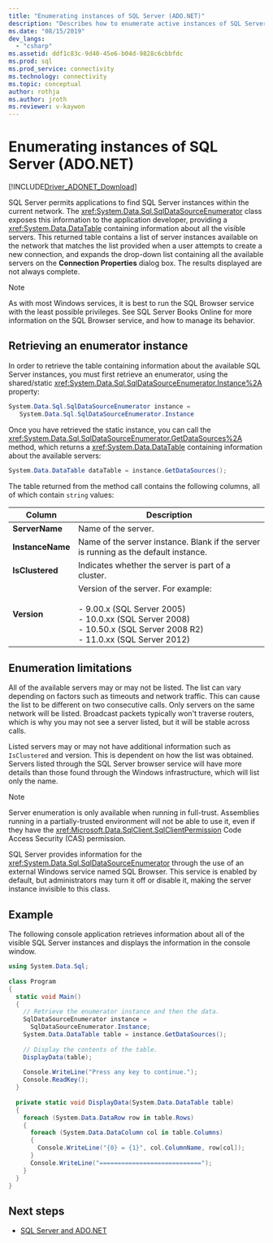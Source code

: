 ```yaml
---
title: "Enumerating instances of SQL Server (ADO.NET)"
description: "Describes how to enumerate active instances of SQL Server."
ms.date: "08/15/2019"
dev_langs: 
  - "csharp"
ms.assetid: ddf1c83c-9d40-45e6-b04d-9828c6cbbfdc
ms.prod: sql
ms.prod_service: connectivity
ms.technology: connectivity
ms.topic: conceptual
author: rothja
ms.author: jroth
ms.reviewer: v-kaywon
---
```

# Enumerating instances of SQL Server (ADO.NET)

[!INCLUDE[Driver_ADONET_Download](../../../includes/driver_adonet_download.md)]

SQL Server permits applications to find SQL Server instances within the current network. The <xref:System.Data.Sql.SqlDataSourceEnumerator> class exposes this information to the application developer, providing a <xref:System.Data.DataTable> containing information about all the visible servers. This returned table contains a list of server instances available on the network that matches the list provided when a user attempts to create a new connection, and expands the drop-down list containing all the available servers on the **Connection Properties** dialog box. The results displayed are not always complete.  
  
> [!NOTE]
>  As with most Windows services, it is best to run the SQL Browser service with the least possible privileges. See SQL Server Books Online for more information on the SQL Browser service, and how to manage its behavior.  
  
## Retrieving an enumerator instance  
In order to retrieve the table containing information about the available SQL Server instances, you must first retrieve an enumerator, using the shared/static <xref:System.Data.Sql.SqlDataSourceEnumerator.Instance%2A> property:  
  
```csharp  
System.Data.Sql.SqlDataSourceEnumerator instance =   
   System.Data.Sql.SqlDataSourceEnumerator.Instance  
```  
  
Once you have retrieved the static instance, you can call the <xref:System.Data.Sql.SqlDataSourceEnumerator.GetDataSources%2A> method, which returns a <xref:System.Data.DataTable> containing information about the available servers:  
  
```csharp  
System.Data.DataTable dataTable = instance.GetDataSources();  
```  
  
The table returned from the method call contains the following columns, all of which contain `string` values:  
  
|Column|Description|  
|------------|-----------------|  
|**ServerName**|Name of the server.|  
|**InstanceName**|Name of the server instance. Blank if the server is running as the default instance.|  
|**IsClustered**|Indicates whether the server is part of a cluster.|  
|**Version**|Version of the server. For example:<br /><br /> -   9.00.x (SQL Server 2005)<br />-   10.0.xx (SQL Server 2008)<br />-   10.50.x (SQL Server 2008 R2)<br />-   11.0.xx (SQL Server 2012)|  
  
## Enumeration limitations  
All of the available servers may or may not be listed. The list can vary depending on factors such as timeouts and network traffic. This can cause the list to be different on two consecutive calls. Only servers on the same network will be listed. Broadcast packets typically won't traverse routers, which is why you may not see a server listed, but it will be stable across calls.  
  
Listed servers may or may not have additional information such as `IsClustered` and version. This is dependent on how the list was obtained. Servers listed through the SQL Server browser service will have more details than those found through the Windows infrastructure, which will list only the name.  
  
> [!NOTE]
>  Server enumeration is only available when running in full-trust. Assemblies running in a partially-trusted environment will not be able to use it, even if they have the <xref:Microsoft.Data.SqlClient.SqlClientPermission> Code Access Security (CAS) permission.  
  
SQL Server provides information for the <xref:System.Data.Sql.SqlDataSourceEnumerator> through the use of an external Windows service named SQL Browser. This service is enabled by default, but administrators may turn it off or disable it, making the server instance invisible to this class.  
  
## Example  
The following console application retrieves information about all of the visible SQL Server instances and displays the information in the console window.  
  
```csharp  
using System.Data.Sql;  
  
class Program  
{  
  static void Main()  
  {  
    // Retrieve the enumerator instance and then the data.  
    SqlDataSourceEnumerator instance =  
      SqlDataSourceEnumerator.Instance;  
    System.Data.DataTable table = instance.GetDataSources();  
  
    // Display the contents of the table.  
    DisplayData(table);  
  
    Console.WriteLine("Press any key to continue.");  
    Console.ReadKey();  
  }  
  
  private static void DisplayData(System.Data.DataTable table)  
  {  
    foreach (System.Data.DataRow row in table.Rows)  
    {  
      foreach (System.Data.DataColumn col in table.Columns)  
      {  
        Console.WriteLine("{0} = {1}", col.ColumnName, row[col]);  
      }  
      Console.WriteLine("============================");  
    }  
  }  
}  
```  
  
## Next steps
- [SQL Server and ADO.NET](index.md)
